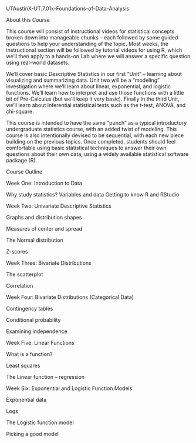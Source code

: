 UTAustinX-UT.7.01x-Foundations-of-Data-Analysis

About this Course

This course will consist of instructional videos for statistical concepts broken down into manageable chunks – each followed by some guided questions to help your understanding of the topic. Most weeks, the instructional section will be followed by tutorial videos for using R, which we’ll then apply to a hands-on Lab where we will answer a specific question using real-world datasets.

We’ll cover basic Descriptive Statistics in our first “Unit” – learning about visualizing and summarizing data. Unit two will be a “modeling” investigation where we’ll learn about linear, exponential, and logistic functions. We’ll learn how to interpret and use those functions with a little bit of Pre-Calculus (but we’ll keep it very basic). Finally in the third Unit, we’ll learn about Inferential statistical tests such as the t-test, ANOVA, and chi-square.

This course is intended to have the same “punch” as a typical introductory undergraduate statistics course, with an added twist of modeling. This course is also intentionally devised to be sequential, with each new piece building on the previous topics. Once completed, students should feel comfortable using basic statistical techniques to answer their own questions about their own data, using a widely available statistical software package (R).

Course Outline

Week One: Introduction to Data

Why study statistics? Variables and data Getting to know R and RStudio

Week Two: Univariate Descriptive Statistics

Graphs and distribution shapes

Measures of center and spread

The Normal distribution

Z-scores

Week Three: Bivariate Distributions

The scatterplot

Correlation

Week Four: Bivariate Distributions (Categorical Data)

Contingency tables

Conditional probability

Examining independence

Week Five: Linear Functions

What is a function?

Least squares

The Linear function – regression

Week Six: Exponential and Logistic Function Models

Exponential data

Logs

The Logistic function model

Picking a good model
